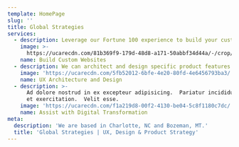 ```yaml
---
template: HomePage
slug: ''
title: Global Strategies
services:
  - description: Leverage our Fortune 100 experience to build your custom website.
    image: >-
      https://ucarecdn.com/81b369f9-179d-48d8-a171-50abbf34d44a/-/crop/1078x855/2,0/-/preview/
    name: Build Custom Websites
  - description: We can architect and design specific product features for you.
    image: 'https://ucarecdn.com/5fb52012-6bfe-4e20-80fd-4e6456793ba3/'
    name: UX Architecture and Design
  - description: >-
      Ad dolore nostrud in ex excepteur adipisicing.  Pariatur incididunt tempor
      et exercitation.  Velit esse.  
    image: 'https://ucarecdn.com/f1a219d8-00f2-4130-be04-5c8f1180c7dc/'
    name: Assist with Digital Transformation
meta:
  description: 'We are based in Charlotte, NC and Bozeman, MT.'
  title: 'Global Strategies | UX, Design & Product Strategy'
---
```

<!-- 
  'body' is not currently 
  included in the page template 
-->
